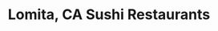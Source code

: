 ---
layout: city
title: Lomita, CA Sushi Restaurants
permalink: /california/lomita/
stateAbbr: CA
stateName: California
cityName: Lomita
---